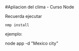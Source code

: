 #Apliacion del clima - Curso Node

Recuerda ejecutar
````
nmp install
````
ejemplo:

node app -d "Mexico city"
